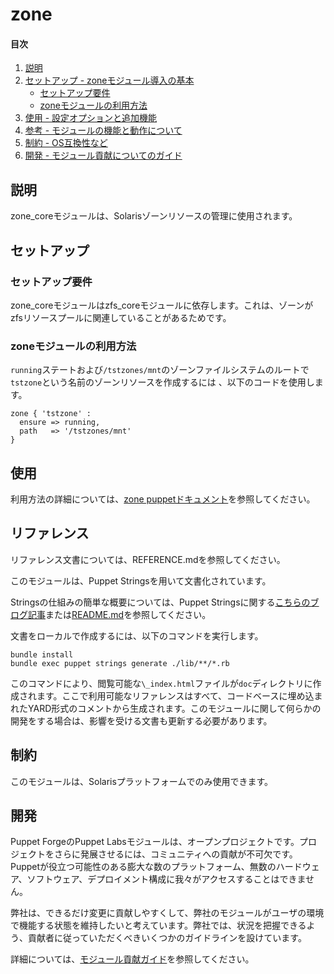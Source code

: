 # zone

#### 目次

1. [説明](#description)
2. [セットアップ - zoneモジュール導入の基本](#setup)
    * [セットアップ要件](#setup-requirements)
    * [zoneモジュールの利用方法](#beginning-with-zone)
3. [使用 - 設定オプションと追加機能](#usage)
4. [参考 - モジュールの機能と動作について](#reference)
5. [制約 - OS互換性など](#limitations)
6. [開発 - モジュール貢献についてのガイド](#development)

## 説明

zone_coreモジュールは、Solarisゾーンリソースの管理に使用されます。

## セットアップ

### セットアップ要件

zone_coreモジュールはzfs_coreモジュールに依存します。これは、ゾーンがzfsリソースプールに関連していることがあるためです。

### zoneモジュールの利用方法

`running`ステートおよび`/tstzones/mnt`のゾーンファイルシステムのルートで`tstzone`という名前のゾーンリソースを作成するには 、以下のコードを使用します。

```
zone { 'tstzone' :
  ensure => running,
  path   => '/tstzones/mnt'
}
```

## 使用

利用方法の詳細については、[zone puppetドキュメント](https://puppet.com/docs/puppet/latest/types/zone.html)を参照してください。

## リファレンス

リファレンス文書については、REFERENCE.mdを参照してください。

このモジュールは、Puppet Stringsを用いて文書化されています。

Stringsの仕組みの簡単な概要については、Puppet Stringsに関する[こちらのブログ記事](https://puppet.com/blog/using-puppet-strings-generate-great-documentation-puppet-modules)または[README.md](https://github.com/puppetlabs/puppet-strings/blob/master/README.md)を参照してください。

文書をローカルで作成するには、以下のコマンドを実行します。

```
bundle install
bundle exec puppet strings generate ./lib/**/*.rb
```

このコマンドにより、閲覧可能な`\_index.html`ファイルが`doc`ディレクトリに作成されます。ここで利用可能なリファレンスはすべて、コードベースに埋め込まれたYARD形式のコメントから生成されます。このモジュールに関して何らかの開発をする場合は、影響を受ける文書も更新する必要があります。

## 制約

このモジュールは、Solarisプラットフォームでのみ使用できます。

## 開発

Puppet ForgeのPuppet Labsモジュールは、オープンプロジェクトです。プロジェクトをさらに発展させるには、コミュニティへの貢献が不可欠です。Puppetが役立つ可能性のある膨大な数のプラットフォーム、無数のハードウェア、ソフトウェア、デプロイメント構成に我々がアクセスすることはできません。

弊社は、できるだけ変更に貢献しやすくして、弊社のモジュールがユーザの環境で機能する状態を維持したいと考えています。弊社では、状況を把握できるよう、貢献者に従っていただくべきいくつかのガイドラインを設けています。

詳細については、[モジュール貢献ガイド](https://docs.puppetlabs.com/forge/contributing.html)を参照してください。
